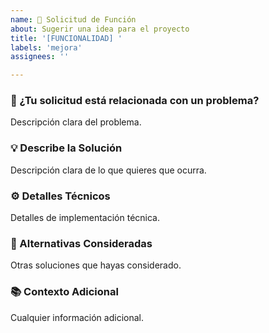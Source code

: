 ```yaml
---
name: 🚀 Solicitud de Función
about: Sugerir una idea para el proyecto
title: '[FUNCIONALIDAD] '
labels: 'mejora'
assignees: ''

---
```


### 🔮 ¿Tu solicitud está relacionada con un problema?
Descripción clara del problema.

### 💡 Describe la Solución
Descripción clara de lo que quieres que ocurra.

### ⚙️ Detalles Técnicos
Detalles de implementación técnica.

### 🔄 Alternativas Consideradas
Otras soluciones que hayas considerado.

### 📚 Contexto Adicional
Cualquier información adicional.
